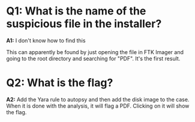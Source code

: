 # Q1: What is the name of the suspicious file in the installer?
**A1:** I don't know how to find this

This can apparently be found by just opening the file in FTK Imager and going to the root directory and searching for "PDF". It's the first result.

# Q2: What is the flag?
**A2:** Add the Yara rule to autopsy and then add the disk image to the case. When it is done with the analysis, it will flag a PDF. Clicking on it will show the flag.